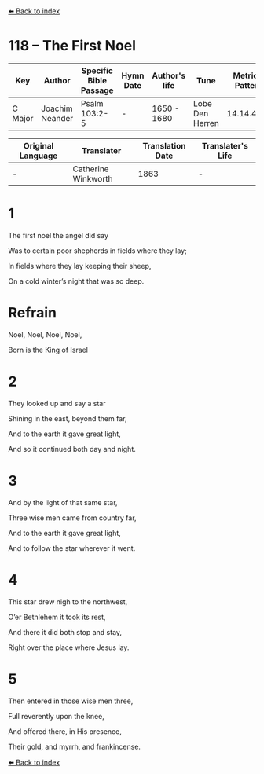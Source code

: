 [⬅️ Back to index](../README.md)

# 118 – The First Noel

Key | Author   | Specific Bible Passage     |Hymn Date |Author's life |Tune |Metrical Pattern   |Composer/Source                                                                                        
-- | --------- | ---------------------------|----------|--------------|-----|-------------------|-------------   
C Major  | Joachim Neander      | Psalm 103:2-5 | -  | 1650 - 1680 | Lobe Den Herren | 14.14.4.7.8 | Chorale Book for England, 1863 

Original Language | Translater | Translation Date   | Translater's Life     
----------------- | --------- | --------------------|-------------   
\-  | Catherine Winkworth      | 1863 | -  | 1827 - 1878 



# 1

The first noel the angel did say

Was to certain poor shepherds in fields where they lay;

In fields where they lay keeping their sheep,

On a cold winter’s night that was so deep.



# Refrain

Noel, Noel, Noel, Noel,

Born is the King of Israel



# 2

They looked up and say a star

Shining in the east, beyond them far,

And to the earth it gave great light,

And so it continued both day and night.



# 3

And by the light of that same star,

Three wise men came from country far,

And to the earth it gave great light,

And to follow the star wherever it went.



# 4

This star drew nigh to the northwest,

O’er Bethlehem it took its rest,

And there it did both stop and stay,

Right over the place where Jesus lay.



# 5

Then entered in those wise men three,

Full reverently upon the knee,

And offered there, in His presence,

Their gold, and myrrh, and frankincense.

[⬅️ Back to index](../README.md)

